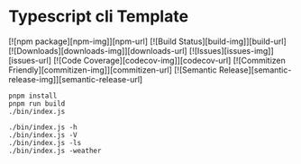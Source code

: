 # Typescript cli Template

[![npm package][npm-img]][npm-url]
[![Build Status][build-img]][build-url]
[![Downloads][downloads-img]][downloads-url]
[![Issues][issues-img]][issues-url]
[![Code Coverage][codecov-img]][codecov-url]
[![Commitizen Friendly][commitizen-img]][commitizen-url]
[![Semantic Release][semantic-release-img]][semantic-release-url]

```shell
pnpm install
pnpm run build
./bin/index.js
```

```shell
./bin/index.js -h
./bin/index.js -V
./bin/index.js -ls
./bin/index.js -weather
```
